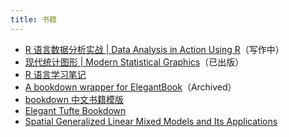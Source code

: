 ```yaml
---
title: 书籍
---
```


-   [R 语言数据分析实战 \| Data Analysis in Action Using R](https://github.com/XiangyunHuang/data-analysis-in-action)（写作中）
-   [现代统计图形 \| Modern Statistical Graphics](https://github.com/XiangyunHuang/msg)（已出版）
-   [R 语言学习笔记](https://github.com/XiangyunHuang/notesdown)
-   [A bookdown wrapper for ElegantBook](https://github.com/XiangyunHuang/ElegantBookdown)（Archived）
-   [bookdown 中文书籍模版](https://github.com/XiangyunHuang/bookdown-template)
-   [Elegant Tufte Bookdown](https://github.com/XiangyunHuang/ElegantTufteBookdown)
-   [Spatial Generalized Linear Mixed Models and Its Applications](https://github.com/XiangyunHuang/Thesis-Template-Bookdown)
